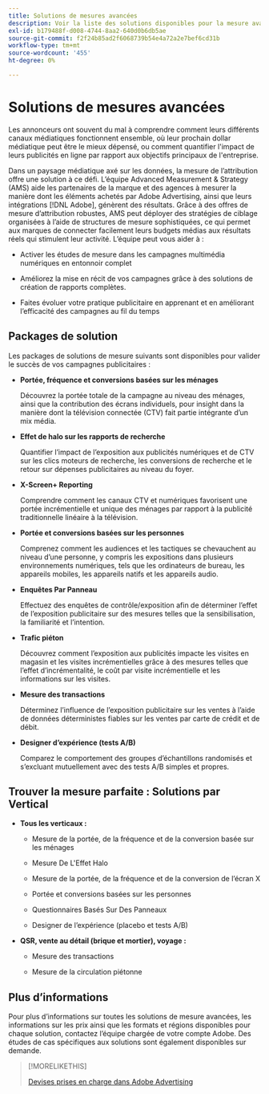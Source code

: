 ```yaml
---
title: Solutions de mesures avancées
description: Voir la liste des solutions disponibles pour la mesure avancée.
exl-id: b179488f-d008-4744-8aa2-640d0b6db5ae
source-git-commit: f2f24b85ad2f6068739b54e4a72a2e7bef6cd31b
workflow-type: tm+mt
source-wordcount: '455'
ht-degree: 0%

---
```


# Solutions de mesures avancées

Les annonceurs ont souvent du mal à comprendre comment leurs différents canaux médiatiques fonctionnent ensemble, où leur prochain dollar médiatique peut être le mieux dépensé, ou comment quantifier l&#39;impact de leurs publicités en ligne par rapport aux objectifs principaux de l&#39;entreprise.

Dans un paysage médiatique axé sur les données, la mesure de l’attribution offre une solution à ce défi. L’équipe Advanced Measurement &amp; Strategy (AMS) aide les partenaires de la marque et des agences à mesurer la manière dont les éléments achetés par Adobe Advertising, ainsi que leurs intégrations [!DNL Adobe], génèrent des résultats. Grâce à des offres de mesure d’attribution robustes, AMS peut déployer des stratégies de ciblage organisées à l’aide de structures de mesure sophistiquées, ce qui permet aux marques de connecter facilement leurs budgets médias aux résultats réels qui stimulent leur activité. L’équipe peut vous aider à :

* Activer les études de mesure dans les campagnes multimédia numériques en entonnoir complet

* Améliorez la mise en récit de vos campagnes grâce à des solutions de création de rapports complètes.

* Faites évoluer votre pratique publicitaire en apprenant et en améliorant l’efficacité des campagnes au fil du temps

## Packages de solution

Les packages de solutions de mesure suivants sont disponibles pour valider le succès de vos campagnes publicitaires :

* **Portée, fréquence et conversions basées sur les ménages**

  Découvrez la portée totale de la campagne au niveau des ménages, ainsi que la contribution des écrans individuels, pour insight dans la manière dont la télévision connectée (CTV) fait partie intégrante d’un mix média.

* **Effet de halo sur les rapports de recherche**

  Quantifier l’impact de l’exposition aux publicités numériques et de CTV sur les clics moteurs de recherche, les conversions de recherche et le retour sur dépenses publicitaires au niveau du foyer.

* **X-Screen+ Reporting**

  Comprendre comment les canaux CTV et numériques favorisent une portée incrémentielle et unique des ménages par rapport à la publicité traditionnelle linéaire à la télévision.

* **Portée et conversions basées sur les personnes**

  Comprenez comment les audiences et les tactiques se chevauchent au niveau d’une personne, y compris les expositions dans plusieurs environnements numériques, tels que les ordinateurs de bureau, les appareils mobiles, les appareils natifs et les appareils audio.

* **Enquêtes Par Panneau**

  Effectuez des enquêtes de contrôle/exposition afin de déterminer l’effet de l’exposition publicitaire sur des mesures telles que la sensibilisation, la familiarité et l’intention.

* **Trafic piéton**

  Découvrez comment l’exposition aux publicités impacte les visites en magasin et les visites incrémentielles grâce à des mesures telles que l’effet d’incrémentalité, le coût par visite incrémentielle et les informations sur les visites.

* **Mesure des transactions**

  Déterminez l’influence de l’exposition publicitaire sur les ventes à l’aide de données déterministes fiables sur les ventes par carte de crédit et de débit.

* **Designer d’expérience (tests A/B)**

  Comparez le comportement des groupes d’échantillons randomisés et s’excluant mutuellement avec des tests A/B simples et propres.

## Trouver la mesure parfaite : Solutions par Vertical

* **Tous les verticaux :**

   * Mesure de la portée, de la fréquence et de la conversion basée sur les ménages

   * Mesure De L&#39;Effet Halo

   * Mesure de la portée, de la fréquence et de la conversion de l’écran X

   * Portée et conversions basées sur les personnes

   * Questionnaires Basés Sur Des Panneaux

   * Designer de l’expérience (placebo et tests A/B)

* **QSR, vente au détail (brique et mortier), voyage :**

   * Mesure des transactions

   * Mesure de la circulation piétonne

## Plus d’informations

Pour plus d’informations sur toutes les solutions de mesure avancées, les informations sur les prix ainsi que les formats et régions disponibles pour chaque solution, contactez l’équipe chargée de votre compte Adobe. Des études de cas spécifiques aux solutions sont également disponibles sur demande.

>[!MORELIKETHIS]
>
>[ Devises prises en charge dans Adobe Advertising ](/help/dsp/currency.md)
